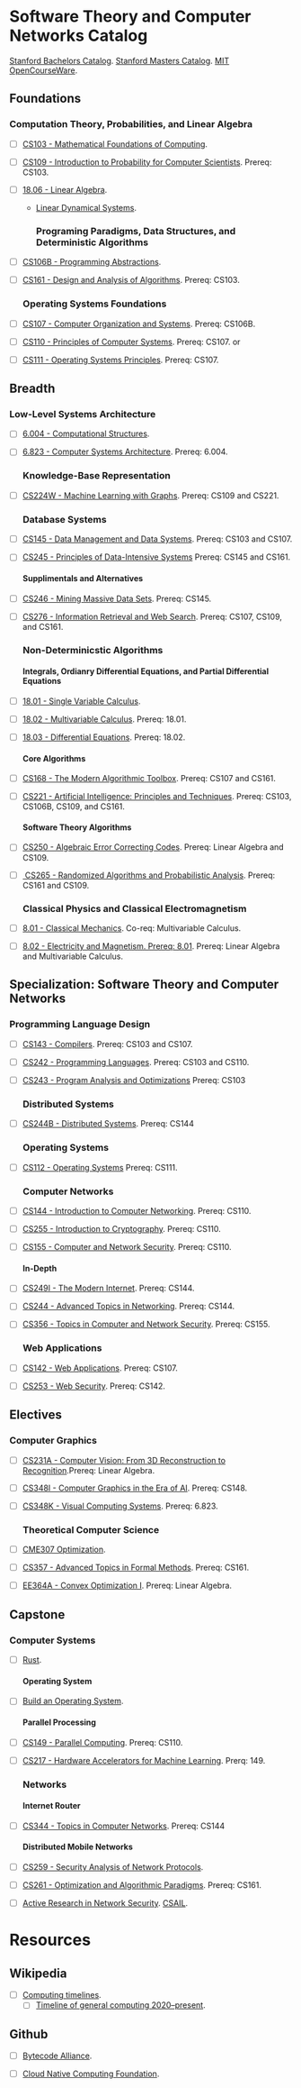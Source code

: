 # Software Theory and Computer Networks Catalog

[Stanford Bachelors Catalog](https://bulletin.stanford.edu/programs/CS-BS).
[Stanford Masters Catalog](https://bulletin.stanford.edu/programs/CS-MS).
[MIT OpenCourseWare](https://ocw.mit.edu/search/).

## Foundations

### Computation Theory, Probabilities, and Linear Algebra

- [ ] [CS103 - Mathematical Foundations of Computing](https://web.stanford.edu/class/cs103/schedule.html).
- [ ] [CS109 - Introduction to Probability for Computer Scientists](https://web.stanford.edu/class/cs109/). Prereq: 
  CS103.
- [ ] [18.06 - Linear Algebra](https://ocw.mit.edu/courses/18-06sc-linear-algebra-fall-2011/pages/syllabus/).
  - [Linear Dynamical Systems](http://ee263.stanford.edu/lectures.html).
    
    ### Programing Paradigms, Data Structures, and Deterministic Algorithms
- [ ] [CS106B - Programming Abstractions](https://web.stanford.edu/class/cs106b/).
- [ ] [CS161 - Design and Analysis of Algorithms](https://web.stanford.edu/class/archive/cs/cs161/cs161.1166/). Prereq: CS103.
  
  ### Operating Systems Foundations
- [ ] [CS107 - Computer Organization and Systems](https://web.stanford.edu/class/archive/cs/cs107/cs107.1232/). Prereq: CS106B.
- [ ] [CS110 - Principles of Computer Systems](https://web.stanford.edu/class/cs110/). Prereq: CS107.
  or
- [ ] [CS111 - Operating Systems Principles](https://web.stanford.edu/class/cs111/spring22/). Prereq: CS107.

## Breadth

### Low-Level Systems Architecture

- [ ] [6.004 - Computational Structures](https://ocw.mit.edu/courses/6-004-computation-structures-spring-2017/). 
- [ ] [6.823 - Computer Systems Architecture](https://ocw.mit.edu/courses/6-823-computer-system-architecture-fall-2005/).
  Prereq: 6.004.
  
  ### Knowledge-Base Representation
- [ ] [CS224W - Machine Learning with Graphs](https://web.stanford.edu/class/cs224w/). Prereq: CS109 and CS221.
  
  ### Database Systems
- [ ] [CS145 - Data Management and Data Systems](https://cs145-fa19.github.io/#). Prereq: CS103 and CS107. 
- [ ] [CS245 - Principles of Data-Intensive Systems](https://web.stanford.edu/class/cs245/) Prereq: CS145 and CS161.
  
  #### Supplimentals and Alternatives
- [ ] [CS246 - Mining Massive Data Sets](https://web.stanford.edu/class/cs246/). Prereq: CS145.
- [ ] [CS276 - Information Retrieval and Web Search](https://web.stanford.edu/class/cs276/index.html). Prereq: CS107, CS109, and CS161.
  
  ### Non-Determinicstic Algorithms
  
  #### Integrals, Ordianry Differential Equations, and Partial Differential Equations
- [ ] [18.01 - Single Variable Calculus](https://ocw.mit.edu/courses/18-01sc-single-variable-calculus-fall-2010/pages/syllabus/).
- [ ] [18.02 - Multivariable Calculus](https://ocw.mit.edu/courses/18-02sc-multivariable-calculus-fall-2010/pages/syllabus/). Prereq: 18.01.
- [ ] [18.03 - Differential Equations](https://ocw.mit.edu/courses/18-03sc-differential-equations-fall-2011/). Prereq: 
  18.02.
  
  #### Core Algorithms
- [ ] [CS168 - The Modern Algorithmic Toolbox](https://web.stanford.edu/class/cs168/). Prereq: CS107 and CS161. 
- [ ] [CS221 - Artificial Intelligence: Principles and Techniques](https://stanford-cs221.github.io/spring2022/).
  Prereq: CS103, CS106B, CS109, and CS161.
  #### Software Theory Algorithms
- [ ] [CS250 - Algebraic Error Correcting Codes](https://web.stanford.edu/class/cs250/). Prereq: Linear Algebra and
  CS109.
- [ ] [ CS265 - Randomized Algorithms and Probabilistic Analysis](https://web.stanford.edu/class/cs265/). Prereq: CS161 and CS109.
  
  ### Classical Physics and Classical Electromagnetism
- [ ] [8.01 - Classical Mechanics](https://ocw.mit.edu/courses/physics/8-01sc-classical-mechanics-fall-2016/). Co-req: Multivariable Calculus.
- [ ] [8.02 - Electricity and Magnetism. Prereq: 8.01](https://ocw.mit.edu/courses/physics/8-02-physics-ii-electricity-and-magnetism-spring-2007/). Prereq: Linear Algebra and Multivariable Calculus.

## Specialization: Software Theory and Computer Networks

### Programming Language Design

- [ ] [CS143 - Compilers](https://web.stanford.edu/class/cs143/). Prereq: CS103 and CS107.
- [ ] [CS242 - Programming Languages](https://stanford-cs242.github.io/f19/). Prereq: CS103 and CS110.
- [ ] [CS243 - Program Analysis and Optimizations](https://suif.stanford.edu/~courses/cs243/#handouts) Prereq: CS103
  
  ### Distributed Systems
- [ ] [CS244B - Distributed Systems](https://www.scs.stanford.edu/20sp-cs244b/). Prereq: CS144
  
  ### Operating Systems
- [ ] [CS112 - Operating Systems](https://www.scs.stanford.edu/22wi-cs212/) Prereq: CS111.
  
  ### Computer Networks
- [ ] [CS144 - Introduction to Computer Networking](https://cs144.github.io/). Prereq: CS110.
- [ ] [CS255 - Introduction to Cryptography](https://crypto.stanford.edu/~dabo/cs255/syllabus.html). Prereq: CS110.
- [ ] [CS155 - Computer and Network Security](https://cs155.stanford.edu/syllabus.html). Prereq: CS110.
  
  #### In-Depth
- [ ] [CS249I - The Modern Internet](https://cs249i.stanford.edu/). Prereq: CS144.
- [ ] [CS244 -  Advanced Topics in Networking](https://2022-cs244.github.io/). Prereq: CS144.
- [ ] [CS356 - Topics in Computer and Network Security](https://cs356.stanford.edu/). Prereq: CS155.
  
  ### Web Applications
- [ ] [CS142 - Web Applications](https://web.stanford.edu/class/cs142/index.html). Prereq: CS107.
- [ ] [CS253 - Web Security](https://web.stanford.edu/class/cs253/). Prereq: CS142.

## Electives

### Computer Graphics

- [ ] [CS231A - Computer Vision: From 3D Reconstruction to Recognition](https://web.stanford.edu/class/cs231a/).Prereq: Linear Algebra.
- [ ] [CS348I - Computer Graphics in the Era of AI](http://cs348i.stanford.edu/#home). Prereq: CS148.
- [ ] [CS348K - Visual Computing Systems](https://gfxcourses.stanford.edu/cs348k/spring22). Prereq: 6.823.
  
  ### Theoretical Computer Science
- [ ] [CME307 Optimization](https://web.stanford.edu/class/msande311/handout.shtml).
- [ ] [CS357 - Advanced Topics in Formal Methods](https://web.stanford.edu/class/cs357/). Prereq: CS161.
- [ ] [EE364A - Convex Optimization I](https://web.stanford.edu/class/ee364a/lectures.html). Prereq: Linear Algebra.

## Capstone

### Computer Systems

- [ ] [Rust](https://doc.rust-lang.org/book/).
  
  #### Operating System
- [ ] [Build an Operating System](https://os.phil-opp.com/).
  
  #### Parallel Processing
- [ ] [CS149 - Parallel Computing](https://gfxcourses.stanford.edu/cs149/fall21). Prereq: CS110.
- [ ] [CS217 - Hardware Accelerators for Machine Learning](https://cs217.stanford.edu/). Prerq: 149.
  
  ### Networks
  
  #### Internet Router
- [ ] [CS344 - Topics in Computer Networks](https://cs344-stanford.github.io/schedule/). Prereq: CS144
  
  #### Distributed Mobile Networks
- [ ] [CS259 - Security Analysis of Network Protocols](https://web.stanford.edu/class/cs259/WWW08/).
- [ ] [CS261 - Optimization and Algorithmic Paradigms](https://theory.stanford.edu/~trevisan/cs261/). Prereq: CS161.
- [ ] [Active Research in Network Security](https://seclab.stanford.edu/). [CSAIL](https://www.csail.mit.edu/).
 
# Resources
## Wikipedia
- [ ] [Computing timelines](https://en.wikipedia.org/wiki/Category:Computing_timelines).
  - [ ] [Timeline of general computing 2020–present](https://en.wikipedia.org/wiki/Timeline_of_computing_2020%E2%80%93present).
## Github
- [ ] [Bytecode Alliance](https://github.com/bytecodealliance).
- [ ] [Cloud Native Computing Foundation](https://github.com/cncf).


